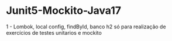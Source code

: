 # Junit5-Mockito-Java17

1 - Lombok, local config, findById,  banco h2 só para realização de exercícios de testes unitarios e mockito

